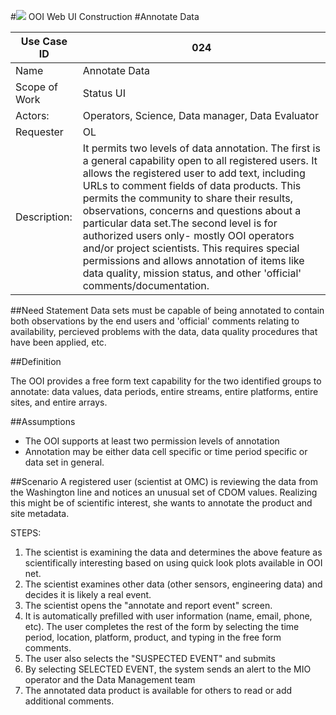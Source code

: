 #![](http://www.rpsgroup.com/images/2012-specific/RPSlogo.aspx) OOI Web UI Construction 
#Annotate Data

| Use Case ID | 024 |
| --- | --- |
| Name | Annotate Data |
| Scope of Work | Status UI |
| Actors: | Operators, Science, Data manager, Data Evaluator |
| Requester | OL |
| Description: | It permits two levels of data annotation. The first is a general capability open to all registered users. It allows the registered user to add text, including URLs to comment fields of data products. This permits the community to share their results, observations, concerns and questions about a particular data set.The second level is for authorized users only- mostly OOI operators and/or project scientists. This requires special permissions and allows annotation of items like data quality, mission status, and other 'official' comments/documentation. |

##Need Statement
Data sets must be capable of being annotated to contain both observations by the end users and 'official' comments relating to availability, percieved problems with the data, data quality procedures that have been applied, etc.

##Definition

The OOI provides a free form text capability for the two identified groups to annotate: data values, data periods, entire streams, entire platforms, entire sites, and entire arrays.

##Assumptions

- The OOI supports at least two permission levels of annotation
- Annotation may be either data cell specific or time period specific or data set in general.


##Scenario
A registered user (scientist at OMC) is reviewing the data from the Washington line and notices an unusual set of CDOM values. Realizing this might be of scientific interest, she wants to annotate the product and site metadata.

STEPS:

1. The scientist is examining the data and determines the above feature as scientifically interesting based on using quick look plots available in OOI net.
2. The scientist examines other data (other sensors, engineering data) and decides it is likely a real event.
3. The scientist opens the "annotate and report event" screen.
4. It is automatically prefilled with user information (name, email, phone, etc). The user completes the rest of the form by selecting the time period, location, platform, product, and typing in the free form comments.
5. The user also selects the "SUSPECTED EVENT" and submits
6. By selecting SELECTED EVENT, the system sends an alert to the MIO operator and the Data Management team
7. The annotated data product is available for others to read or add additional comments.
